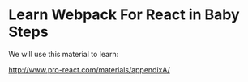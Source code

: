# Learn Webpack For React in Baby Steps

We will use this material to learn:

http://www.pro-react.com/materials/appendixA/